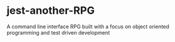 # jest-another-RPG
A command line interface RPG built with a focus on object oriented programming and test driven development
